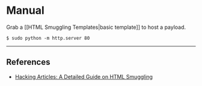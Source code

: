 # Manual

Grab a [[HTML Smuggling Templates|basic template]] to host a payload.

```
$ sudo python -m http.server 80
```

---
## References

- [Hacking Articles: A Detailed Guide on HTML Smuggling](https://www.hackingarticles.in/a-detailed-guide-on-html-smuggling/)